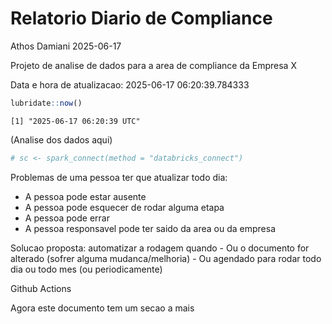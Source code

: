 # Relatorio Diario de Compliance
Athos Damiani
2025-06-17

Projeto de analise de dados para a area de compliance da Empresa X

Data e hora de atualizacao: 2025-06-17 06:20:39.784333

``` r
lubridate::now()
```

    [1] "2025-06-17 06:20:39 UTC"

(Analise dos dados aqui)

``` r
# sc <- spark_connect(method = "databricks_connect")
```

Problemas de uma pessoa ter que atualizar todo dia:

-   A pessoa pode estar ausente
-   A pessoa pode esquecer de rodar alguma etapa
-   A pessoa pode errar
-   A pessoa responsavel pode ter saido da area ou da empresa

Solucao proposta: automatizar a rodagem quando - Ou o documento for
alterado (sofrer alguma mudanca/melhoria) - Ou agendado para rodar todo
dia ou todo mes (ou periodicamente)

Github Actions

Agora este documento tem um secao a mais
